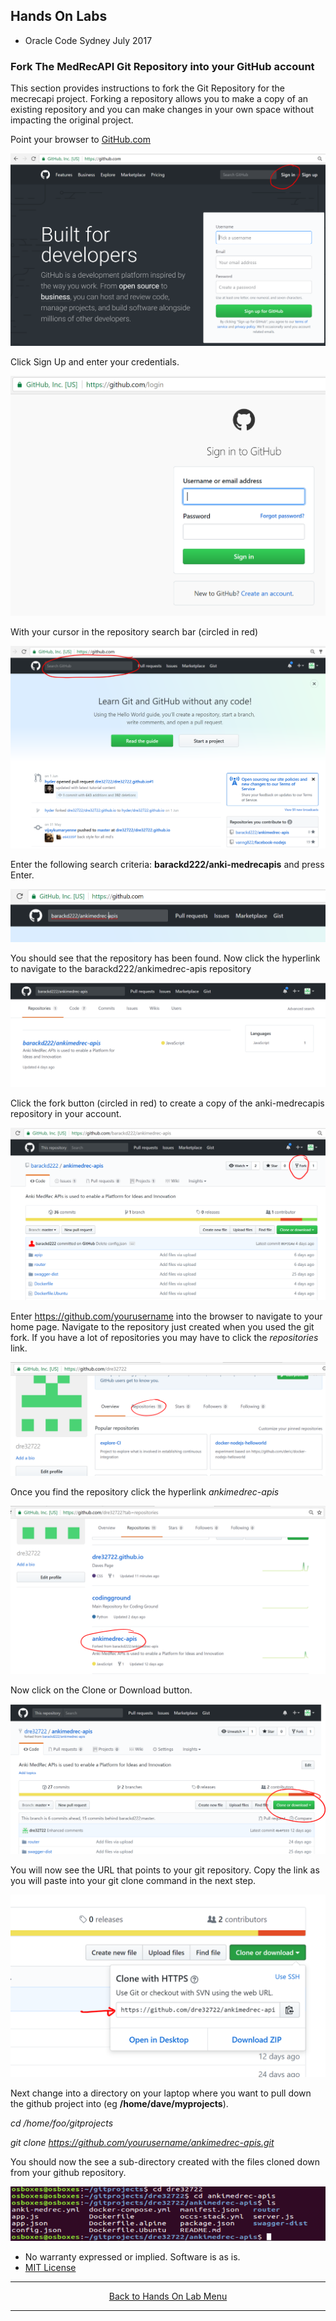## Hands On Labs

- Oracle Code Sydney July 2017

### Fork The MedRecAPI Git Repository into your GitHub account

This section provides instructions to fork the Git Repository for the mecrecapi project.
Forking a repository allows you to make a copy of an existing repository and you can make changes in your own space without impacting the original project. 

Point your browser to [GitHub.com](https://github.com) 

<img src="./img/git1.PNG" />

Click Sign Up and enter your credentials.

<img src="./img/git2.PNG" />

With your cursor in the repository search bar (circled in red)

<img src="./img/git3.PNG" />

Enter the following search criteria: **barackd222/anki-medrecapis** and press Enter.

<img src="./img/git4.PNG" />

You should see that the repository has been found. 
Now click the hyperlink to navigate to the barackd222/ankimedrec-apis repository

<img src="./img/git5.PNG" />

Click the fork button (circled in red) to create a copy of the anki-medrecapis repository in your account.

<img src="./img/git6.PNG" />

Enter https://github.com/yourusername into the browser to navigate to your home page.
Navigate to the repository just created when you used the git fork.
If you have a lot of repositories you may have to click the *repositories* link.

<img src="./img/git7.PNG" />

Once you find the repository click the hyperlink *ankimedrec-apis*

<img src="./img/git8.PNG" />

Now click on the Clone or Download button.

<img src="./img/git9.PNG" />

You will now see the URL that points to your git repository.
Copy the link as you will paste into your git clone command in the next step.

<img src="./img/git10.PNG" />

Next change into a directory on your laptop where you want to pull down the github project into (eg **/home/dave/myprojects**).

*cd /home/foo/gitprojects*

*git clone https://github.com/yourusername/ankimedrec-apis.git*

You should now the see a sub-directory created with the files cloned down from your github repository.

<img src="./img/git11.PNG" />

* No warranty expressed or implied.  Software is as is.
* [MIT License](http://www.opensource.org/licenses/mit-license.html)

<hr />
<center>
<a href="handsonlabs" class="btn" >Back to Hands On Lab Menu</a>
<center />
<hr />

